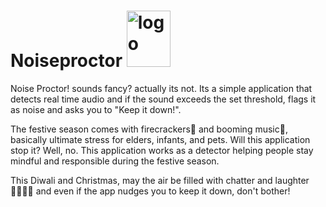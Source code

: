 # Noiseproctor <img width="70" height="90" alt="logo" src="https://github.com/user-attachments/assets/f26c0aa8-e5b3-4e25-8c37-afaa71d7f466" />


Noise Proctor! sounds fancy? actually its not. Its a simple application that detects real time audio and if the sound exceeds the set threshold, flags it as noise and asks you to "Keep it down!".

The festive season comes with firecrackers🧨 and booming music📢,  basically ultimate stress for elders, infants, and pets. Will this application stop it? Well, no. This application works as a detector helping people stay mindful and responsible during the festive season.

This Diwali and Christmas, may the air be filled with chatter and laughter 👩‍👩‍👧‍👦 and even if the app nudges you to keep it down, don't bother!
